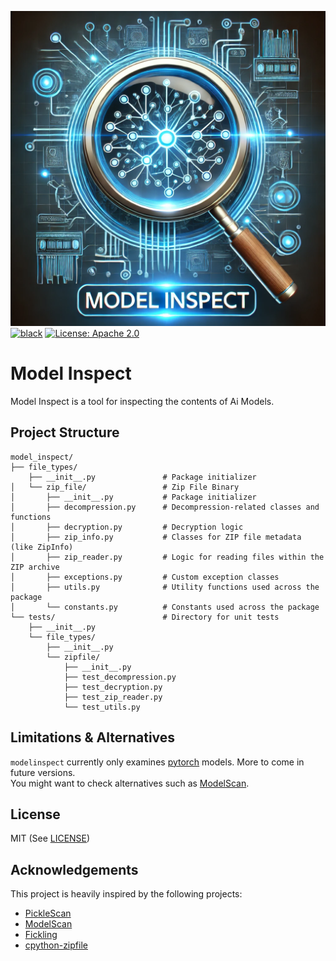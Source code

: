 ![ModelInpect Banner](/images/ModelInspect.png)
[![black](https://github.com/interwebshack/modelinspect/actions/workflows/black.yml/badge.svg)](https://github.com/interwebshack/modelinspect/actions/workflows/black.yml)
[![License: Apache 2.0](https://img.shields.io/crates/l/apa)](https://opensource.org/license/mit/)

# Model Inspect  
Model Inspect is a tool for inspecting the contents of Ai Models.  

## Project Structure

```shell
model_inspect/
├── file_types/
    ├── __init__.py               # Package initializer
│   └── zip_file/                 # Zip File Binary
│       ├── __init__.py           # Package initializer
│       ├── decompression.py      # Decompression-related classes and functions
│       ├── decryption.py         # Decryption logic
│       ├── zip_info.py           # Classes for ZIP file metadata (like ZipInfo)
│       ├── zip_reader.py         # Logic for reading files within the ZIP archive
│       ├── exceptions.py         # Custom exception classes
│       ├── utils.py              # Utility functions used across the package
│       └── constants.py          # Constants used across the package
└── tests/                        # Directory for unit tests
    ├── __init__.py
    └── file_types/
        ├── __init__.py
        └── zipfile/
            ├── __init__.py
            ├── test_decompression.py
            ├── test_decryption.py
            ├── test_zip_reader.py
            └── test_utils.py

```
## Limitations & Alternatives

`modelinspect` currently only examines [pytorch](https://pytorch.org/) models.  More to come in future versions.  
You might want to check alternatives such as [ModelScan](https://github.com/protectai/modelscan).  

## License

MIT (See [LICENSE](./LICENSE))

## Acknowledgements

This project is heavily inspired by the following projects: 
* [PickleScan](https://github.com/mmaitre314/picklescan)  
* [ModelScan](https://github.com/protectai/modelscan)  
* [Fickling](https://github.com/trailofbits/fickling)  
* [cpython-zipfile](https://github.com/akheron/cpython/blob/master/Lib/zipfile.py)  
